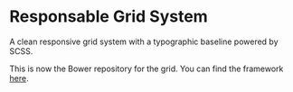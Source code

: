 Responsable Grid System
=======================

A clean responsive grid system with a typographic baseline powered by SCSS.

This is now the Bower repository for the grid. You can find the framework [here](https://github.com/Abban/Responsable-Framework).